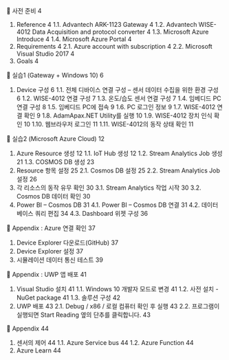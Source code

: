 	사전 준비	4
  1.	Reference	4
    1.1.	Advantech ARK-1123 Gateway	4
    1.2.	Advantech WISE-4012 Data Acquisition and protocol converter	4
    1.3.	Microsoft Azure Introduce	4
    1.4.	Microsoft Azure Portal	4
  2.	Requirements	4
    2.1.	Azure account with subscription	4
    2.2.	Microsoft Visual Studio 2017	4
  3.	Goals	4

	실습1 (Gateway + Windows 10)	6
  1.	Device 구성	6
    1.1.	전체 디바이스 연결 구성 – 센서 데이터 수집을 위한 환경 구성	6
    1.2.	WISE-4012 연결 구성	7
    1.3.	온도/습도 센서 연결 구성	7
    1.4.	임베디드 PC 연결 구성	8
    1.5.	임베디드 PC에 접속	9
    1.6.	PC 로그인 정보	9
    1.7.	WISE-4012 연결 확인	9
    1.8.	AdamApax.NET Utility를 실행	10
    1.9.	WISE-4012 장치 인식 확인	10
    1.10.	웹브라우저 로그인	11
    1.11.	WISE-4012의 동작 상태 확인	11

	실습2 (Microsoft Azure Cloud)	12
  1.	Azure Resource 생성	12
    1.1.	IoT Hub 생성	12
    1.2.	Stream Analytics Job 생성	21
    1.3.	COSMOS DB 생성	23
  2.	Resource 항목 설정	25
    2.1.	Cosmos DB 설정	25
    2.2.	Stream Analytics Job 설정	26
  3.	각 리소스의 동작 유무 확인	30
    3.1.	Stream Analytics 작업 시작	30
    3.2.	Cosmos DB 데이터 확인	30
  4.	Power BI – Cosmos DB	31
    4.1.	Power BI – Cosmos DB 연결	31
    4.2.	데이터베이스 쿼리 편집	34
    4.3.	Dashboard 위젯 구성	36

	Appendix : Azure 연결 확인	37
  1.	Device Explorer 다운로드(GitHub)	37
  2.	Device Explorer 설정	37
  3.	시뮬레이션 데이터 통신 테스트	39

	Appendix : UWP 앱 배포	41
  1.	Visual Studio 설치	41
    1.1.	Windows 10 개발자 모드로 변경	41
    1.2.	사전 설치 - NuGet package	41
    1.3.	솔루션 구성	42
  2.	UWP 배포	43
    2.1.	Debug / x86 / 로컬 컴퓨터 확인 후 실행	43
    2.2.	프로그램이 실행되면 Start Reading 옆의 단추를 클릭합니다.	43

	Appendix	44
  1.	센서의 제어	44
    1.1.	Azure Service bus	44
    1.2.	Azure Function	44
  2.	Azure Learn	44
